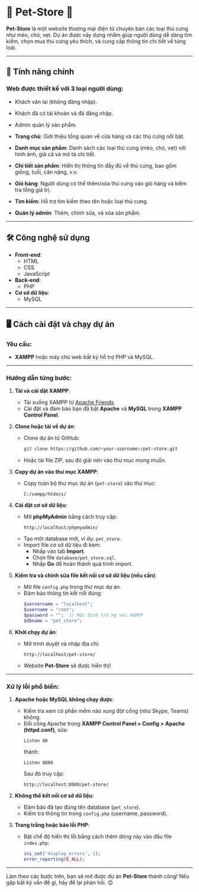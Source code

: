 # 🐾 Pet-Store 🐾  
**Pet-Store** là một website thương mại điện tử chuyên bán các loại thú cưng như mèo, chó, vẹt. Dự án được xây dựng nhằm giúp người dùng dễ dàng tìm kiếm, chọn mua thú cưng yêu thích, và cung cấp thông tin chi tiết về từng loài.


---

## 🌟 Tính năng chính 
### Web được thiết kế với 3 loại người dùng: 
- Khách vãn lai (không đăng nhập).
- Khách đã có tài khoản và đã đăng nhập.
- Admin quản lý sản phẩm.

- **Trang chủ**: Giới thiệu tổng quan về cửa hàng và các thú cưng nổi bật.  
- **Danh mục sản phẩm**: Danh sách các loại thú cưng (mèo, chó, vẹt) với hình ảnh, giá cả và mô tả chi tiết.  
- **Chi tiết sản phẩm**: Hiển thị thông tin đầy đủ về thú cưng, bao gồm giống, tuổi, cân nặng, v.v.  
- **Giỏ hàng**: Người dùng có thể thêm/xóa thú cưng vào giỏ hàng và kiểm tra tổng giá trị.  
- **Tìm kiếm**: Hỗ trợ tìm kiếm theo tên hoặc loại thú cưng.  
- **Quản lý admin**: Thêm, chỉnh sửa, và xóa sản phẩm.

---

## 🛠️ Công nghệ sử dụng  
- **Front-end**:  
  - HTML  
  - CSS  
  - JavaScript  
- **Back-end**:  
  - PHP  
- **Cơ sở dữ liệu**:  
  - MySQL  

---

## 🖥️ Cách cài đặt và chạy dự án  

### Yêu cầu:  
- **XAMPP** hoặc máy chủ web bất kỳ hỗ trợ PHP và MySQL.  

---

### Hướng dẫn từng bước:  

1. **Tải và cài đặt XAMPP**:  
   - Tải xuống XAMPP từ [Apache Friends](https://www.apachefriends.org/).  
   - Cài đặt và đảm bảo bạn đã bật **Apache** và **MySQL** trong **XAMPP Control Panel**.  

2. **Clone hoặc tải về dự án**:  
   - Clone dự án từ GitHub:  
     ```bash  
     git clone https://github.com/<your-username>/pet-store.git  
     ```  
   - Hoặc tải file ZIP, sau đó giải nén vào thư mục mong muốn.  

3. **Copy dự án vào thư mục XAMPP**:  
   - Copy toàn bộ thư mục dự án (`pet-store`) vào thư mục:  
     ```
     C:/xampp/htdocs/
     ```  

4. **Cài đặt cơ sở dữ liệu**:  
   - Mở **phpMyAdmin** bằng cách truy cập:  
     ```
     http://localhost/phpmyadmin/
     ```  
   - Tạo một database mới, ví dụ: `pet_store`.  
   - Import file cơ sở dữ liệu đi kèm:  
     - Nhấp vào tab **Import**.  
     - Chọn file `database/pet_store.sql`.  
     - Nhấp **Go** để hoàn thành quá trình import.  

5. **Kiểm tra và chỉnh sửa file kết nối cơ sở dữ liệu (nếu cần)**:  
   - Mở file `config.php` trong thư mục dự án.  
   - Đảm bảo thông tin kết nối đúng:  
     ```php  
     $servername = "localhost";  
     $username = "root";  
     $password = "";  // Mặc định trống với XAMPP  
     $dbname = "pet_store";  
     ```  

6. **Khởi chạy dự án**:  
   - Mở trình duyệt và nhập địa chỉ:  
     ```
     http://localhost/pet-store/
     ```  
   - Website **Pet-Store** sẽ được hiển thị!  

---

### Xử lý lỗi phổ biến:  
1. **Apache hoặc MySQL không chạy được**:  
   - Kiểm tra xem có phần mềm nào xung đột cổng (như Skype, Teams) không.  
   - Đổi cổng Apache trong **XAMPP Control Panel > Config > Apache (httpd.conf)**, sửa:  
     ```
     Listen 80  
     ```  
     thành:  
     ```
     Listen 8080  
     ```  
     Sau đó truy cập:  
     ```
     http://localhost:8080/pet-store/
     ```  

2. **Không thể kết nối cơ sở dữ liệu**:  
   - Đảm bảo đã tạo đúng tên database (`pet_store`).  
   - Kiểm tra thông tin trong `config.php` (username, password).  

3. **Trang trắng hoặc báo lỗi PHP**:  
   - Bật chế độ hiển thị lỗi bằng cách thêm dòng này vào đầu file `index.php`:  
     ```php  
     ini_set('display_errors', 1);  
     error_reporting(E_ALL);  
     ```  

---

Làm theo các bước trên, bạn sẽ mở được dự án **Pet-Store** thành công! Nếu gặp bất kỳ vấn đề gì, hãy để lại phản hồi. 😊  

